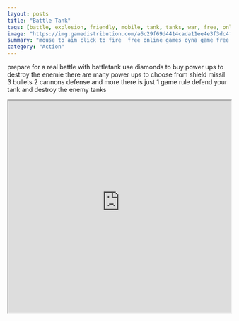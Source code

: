 ```yaml
---
layout: posts
title: "Battle Tank"
tags: [battle, explosion, friendly, mobile, tank, tanks, war, free, online, games, oyna, game, free, games, play, play, games]
image: "https://img.gamedistribution.com/a6c29f69d4414cada11ee4e3f3dc4f1a.jpg"
summary: "mouse to aim click to fire  free online games oyna game free games play play games"
category: "Action"
---
```


prepare for a real battle with battletank use diamonds to buy power ups to destroy the enemie there are many power ups to choose from shield missil 3 bullets 2 cannons defense and more there is just 1 game rule defend your tank and destroy the enemy tanks

<iframe width="100%" height="480px;" src="https://html5.gamedistribution.com/a6c29f69d4414cada11ee4e3f3dc4f1a/"></iframe>